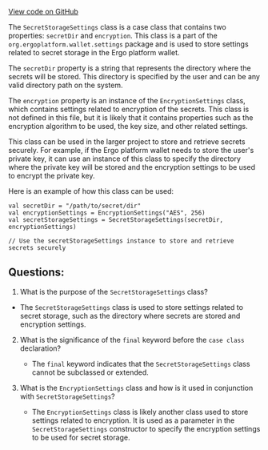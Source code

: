 [View code on GitHub](https://github.com/ergoplatform/ergo/ergo-wallet/src/main/scala/org/ergoplatform/wallet/settings/SecretStorageSettings.scala)

The `SecretStorageSettings` class is a case class that contains two properties: `secretDir` and `encryption`. This class is a part of the `org.ergoplatform.wallet.settings` package and is used to store settings related to secret storage in the Ergo platform wallet.

The `secretDir` property is a string that represents the directory where the secrets will be stored. This directory is specified by the user and can be any valid directory path on the system.

The `encryption` property is an instance of the `EncryptionSettings` class, which contains settings related to encryption of the secrets. This class is not defined in this file, but it is likely that it contains properties such as the encryption algorithm to be used, the key size, and other related settings.

This class can be used in the larger project to store and retrieve secrets securely. For example, if the Ergo platform wallet needs to store the user's private key, it can use an instance of this class to specify the directory where the private key will be stored and the encryption settings to be used to encrypt the private key.

Here is an example of how this class can be used:

```
val secretDir = "/path/to/secret/dir"
val encryptionSettings = EncryptionSettings("AES", 256)
val secretStorageSettings = SecretStorageSettings(secretDir, encryptionSettings)

// Use the secretStorageSettings instance to store and retrieve secrets securely
```
## Questions: 
 1. What is the purpose of the `SecretStorageSettings` class?
   - The `SecretStorageSettings` class is used to store settings related to secret storage, such as the directory where secrets are stored and encryption settings.

2. What is the significance of the `final` keyword before the `case class` declaration?
   - The `final` keyword indicates that the `SecretStorageSettings` class cannot be subclassed or extended.

3. What is the `EncryptionSettings` class and how is it used in conjunction with `SecretStorageSettings`?
   - The `EncryptionSettings` class is likely another class used to store settings related to encryption. It is used as a parameter in the `SecretStorageSettings` constructor to specify the encryption settings to be used for secret storage.